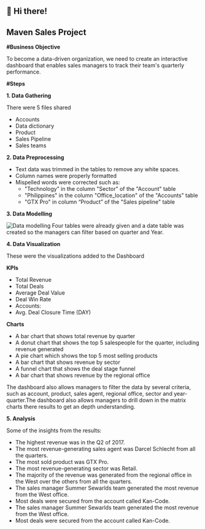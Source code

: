 ## 👋 Hi there!

## Maven Sales Project

**#Business Objective**

To become a data-driven organization, we need to create an interactive dashboard that enables sales managers to track their team's quarterly performance.

**#Steps**

**1. Data Gathering**

There were 5 files shared

* Accounts
* Data dictionary
* Product
* Sales Pipeline
* Sales teams

**2. Data Preprocessing**

* Text data was trimmed in the tables to remove any white spaces.
* Column names were properly formatted
* Mispelled words were corrected such as:
    * "Technology" in the column "Sector" of the "Account" table
    * "Philippines" in the column "Office_location" of the "Accounts" table
    * "GTX Pro" in column “Product” of the "Sales pipeline" table

**3. Data Modelling**

![Data modelling](https://github.com/sameerulhaq2/Maven_Sales_Project/assets/140944405/9fce8cd7-4948-4443-8c11-956985990a28)
Four tables were already given and a date table was created so the managers can filter based on quarter and Year.

**4. Data Visualization**

These were the visualizations added to the Dashboard

**KPIs**

* Total Revenue
* Total Deals
* Average Deal Value
* Deal Win Rate
* Accounts:
* Avg. Deal Closure Time (DAY)

**Charts**

* A bar chart that shows total revenue by quarter
* A donut chart that shows the top 5 salespeople for the quarter, including revenue generated
* A pie chart which shows the top 5 most selling products
* A bar chart that shows revenue by sector
* A funnel chart that shows the deal stage funnel
* A bar chart that shows revenue by the regional office

The dashboard also allows managers to filter the data by several criteria, such as account, product, sales agent, regional office, sector and year-quarter.The dashboard also allows managers to drill down in the matrix charts there results to get an depth understanding.

**5. Analysis**

Some of the insights from the results:

* The highest revenue was in the Q2 of 2017.
* The most revenue-generating sales agent was Darcel Schlecht from all the quarters.
* The most sold product was GTX Pro.
* The most revenue-generating sector was Retail.
* The majority of the revenue was generated from the regional office in the West over the others from all the quarters.
* The sales manager Summer Sewarlds team generated the most revenue from the West office.
* Most deals were secured from the account called Kan-Code.
* The sales manager Summer Sewarlds team generated the most revenue from the West office.
* Most deals were secured from the account called Kan-Code.
